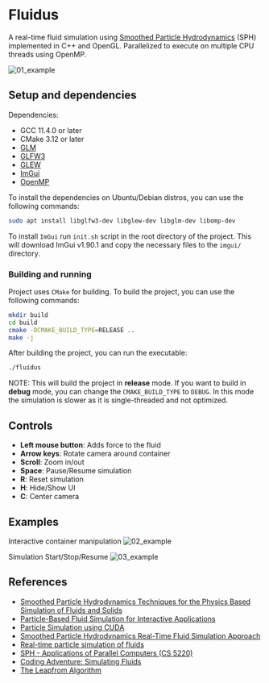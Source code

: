 # Fluidus

A real-time fluid simulation using [Smoothed Particle Hydrodynamics](https://en.wikipedia.org/wiki/Smoothed-particle_hydrodynamics) (SPH) implemented in C++ and OpenGL. Parallelized to execute on multiple CPU threads using OpenMP.

![01_example](./gifs/01_example.gif)

## Setup and dependencies

Dependencies:

- GCC 11.4.0 or later
- CMake 3.12 or later
- [GLM](https://github.com/g-truc/glm)
- [GLFW3](https://www.glfw.org/)
- [GLEW](http://glew.sourceforge.net/)
- [ImGui](https://github.com/ocornut/imgui)
- [OpenMP](https://www.openmp.org/)

To install the dependencies on Ubuntu/Debian distros, you can use the following commands:

```bash
sudo apt install libglfw3-dev libglew-dev libglm-dev libomp-dev
```

To install `ImGui` run `init.sh` script in the root directory of the project. This will download ImGui v1.90.1 and copy the necessary files to the `imgui/` directory.

### Building and running

Project uses `CMake` for building. To build the project, you can use the following commands:

```bash
mkdir build
cd build
cmake -DCMAKE_BUILD_TYPE=RELEASE ..
make -j
```

After building the project, you can run the executable:

```bash
./fluidus
```

NOTE: This will build the project in **release** mode. If you want to build in **debug** mode, you can change the `CMAKE_BUILD_TYPE` to `DEBUG`.
In this mode the simulation is slower as it is single-threaded and not optimized.

## Controls

- **Left mouse button**: Adds force to the fluid
- **Arrow keys**: Rotate camera around container
- **Scroll**: Zoom in/out
- **Space**: Pause/Resume simulation
- **R**: Reset simulation
- **H**: Hide/Show UI
- **C**: Center camera

## Examples

Interactive container manipulation
![02_example](./gifs/02_example.gif)

Simulation Start/Stop/Resume
![03_example](./gifs/03_example.gif)

## References

- [Smoothed Particle Hydrodynamics Techniques for the Physics Based Simulation of Fluids and Solids](https://sph-tutorial.physics-simulation.org/pdf/SPH_Tutorial.pdf)
- [Particle-Based Fluid Simulation for Interactive Applications](https://matthias-research.github.io/pages/publications/sca03.pdf)
- [Particle Simulation using CUDA](https://web.archive.org/web/20140725014123/https://docs.nvidia.com/cuda/samples/5_Simulations/particles/doc/particles.pdf)
- [Smoothed Particle Hydrodynamics Real-Time Fluid Simulation Approach](https://www10.cs.fau.de/publications/theses/2010/Staubach_BT_2010.pdf)
- [Real-time particle simulation of fluids](https://old.cescg.org/CESCG-2012/papers/Horvath-Real-time_particle_simulation_of_fluids.pdf)
- [SPH - Applications of Parallel Computers (CS 5220)](https://www.cs.cornell.edu/~bindel/class/cs5220-f11/code/sph.pdf)
- [Coding Adventure: Simulating Fluids](https://www.youtube.com/watch?v=rSKMYc1CQHE)
- [The Leapfrom Algorithm](https://courses.physics.ucsd.edu/2016/Winter/physics141/Assignments/leapfrog.pdf)